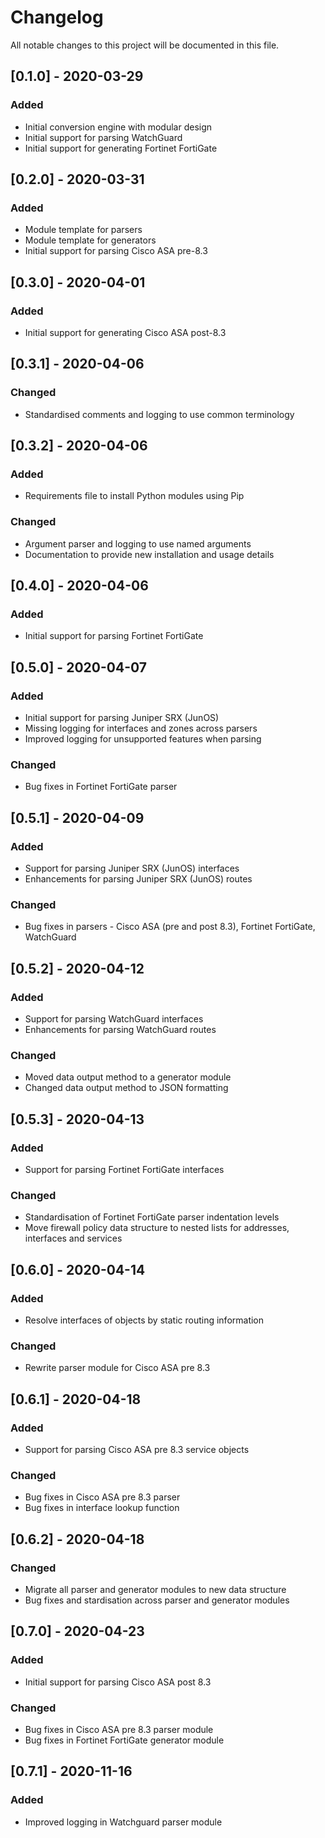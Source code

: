 # Changelog

All notable changes to this project will be documented in this file.

## [0.1.0] - 2020-03-29

### Added

- Initial conversion engine with modular design
- Initial support for parsing WatchGuard
- Initial support for generating Fortinet FortiGate

## [0.2.0] - 2020-03-31

### Added

- Module template for parsers
- Module template for generators
- Initial support for parsing Cisco ASA pre-8.3

## [0.3.0] - 2020-04-01

### Added

- Initial support for generating Cisco ASA post-8.3

## [0.3.1] - 2020-04-06

### Changed

- Standardised comments and logging to use common terminology

## [0.3.2] - 2020-04-06

### Added

- Requirements file to install Python modules using Pip

### Changed

- Argument parser and logging to use named arguments
- Documentation to provide new installation and usage details

## [0.4.0] - 2020-04-06

### Added

- Initial support for parsing Fortinet FortiGate

## [0.5.0] - 2020-04-07

### Added

- Initial support for parsing Juniper SRX (JunOS)
- Missing logging for interfaces and zones across parsers
- Improved logging for unsupported features when parsing

### Changed

- Bug fixes in Fortinet FortiGate parser

## [0.5.1] - 2020-04-09

### Added

- Support for parsing Juniper SRX (JunOS) interfaces
- Enhancements for parsing Juniper SRX (JunOS) routes

### Changed

- Bug fixes in parsers - Cisco ASA (pre and post 8.3), Fortinet FortiGate, WatchGuard

## [0.5.2] - 2020-04-12

### Added

- Support for parsing WatchGuard interfaces
- Enhancements for parsing WatchGuard routes

### Changed

- Moved data output method to a generator module
- Changed data output method to JSON formatting

## [0.5.3] - 2020-04-13

### Added

- Support for parsing Fortinet FortiGate interfaces

### Changed

- Standardisation of Fortinet FortiGate parser indentation levels
- Move firewall policy data structure to nested lists for addresses, interfaces and services

## [0.6.0] - 2020-04-14

### Added

- Resolve interfaces of objects by static routing information

### Changed

- Rewrite parser module for Cisco ASA pre 8.3

## [0.6.1] - 2020-04-18

### Added

- Support for parsing Cisco ASA pre 8.3 service objects

### Changed

- Bug fixes in Cisco ASA pre 8.3 parser
- Bug fixes in interface lookup function

## [0.6.2] - 2020-04-18

### Changed

- Migrate all parser and generator modules to new data structure
- Bug fixes and stardisation across parser and generator modules

## [0.7.0] - 2020-04-23

### Added

- Initial support for parsing Cisco ASA post 8.3

### Changed

- Bug fixes in Cisco ASA pre 8.3 parser module
- Bug fixes in Fortinet FortiGate generator module

## [0.7.1] - 2020-11-16

### Added

- Improved logging in Watchguard parser module
